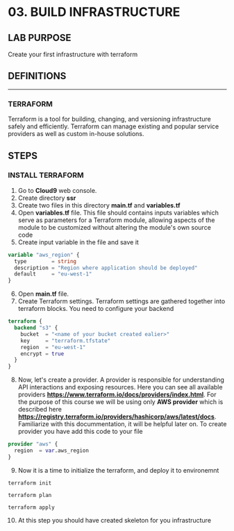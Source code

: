 # 03. BUILD INFRASTRUCTURE

## LAB PURPOSE

Create your first infrastructure with terraform

## DEFINITIONS
----
### TERRAFORM

Terraform is a tool for building, changing, and versioning infrastructure safely and efficiently. Terraform can manage existing and popular service providers as well as custom in-house solutions.

## STEPS

### INSTALL TERRAFORM

1. Go to **Cloud9** web console.
2. Create directory **ssr**
3. Create two files in this directory **main.tf** and **variables.tf**
4. Open **variables.tf** file. This file should contains inputs variables which serve as parameters for a Terraform module, allowing aspects of the module to be customized without altering the module's own source code
5. Create input variable in the file and save it
```terraform
variable "aws_region" {
  type        = string
  description = "Region where application should be deployed"
  default     = "eu-west-1"
}
```
6. Open **main.tf** file. 
7. Create Terraform settings. Terraform settings are gathered together into terraform blocks. You need to configure your backend

```terraform
terraform {
  backend "s3" {
    bucket  = "<name of your bucket created ealier>"
    key     = "terraform.tfstate"
    region  = "eu-west-1"
    encrypt = true
  }
}
```

8. Now, let's create a provider. A provider is responsible for understanding API interactions and exposing resources. Here you can see all available providers **https://www.terraform.io/docs/providers/index.html**.  For the purpose of this course we will be using only **AWS provider** which is described here **https://registry.terraform.io/providers/hashicorp/aws/latest/docs**. Familiarize with this docummentation, it will be helpful later on. To create provider you have add this code to your file

```terraform
provider "aws" {
  region  = var.aws_region
}
```

9. Now it is a time to initialize the terraform, and deploy it to environemnt
```terraforrm
terraform init
```

```terraforrm
terraform plan
```

```terraforrm
terraform apply
```

10. At this step you should have created skeleton for you infrastructure
